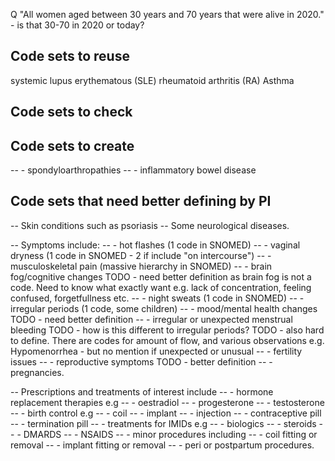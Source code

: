 Q "All women aged between 30 years and 70 years that were alive in 2020." - is that 30-70 in 2020 or today?

## Code sets to reuse

systemic lupus erythematous (SLE)
rheumatoid arthritis (RA)
Asthma

## Code sets to check

## Code sets to create

-- - spondyloarthropathies
-- - inflammatory bowel disease

## Code sets that need better defining by PI

-- Skin conditions such as psoriasis
-- Some neurological diseases.

-- Symptoms include:
-- - hot flashes (1 code in SNOMED)
-- - vaginal dryness (1 code in SNOMED - 2 if include "on intercourse")
-- - musculoskeletal pain (massive hierarchy in SNOMED)
-- - brain fog/cognitive changes
TODO - need better definition as brain fog is not a code. Need to know what exactly want e.g. lack of concentration, feeling confused, forgetfullness etc.
-- - night sweats (1 code in SNOMED)
-- - irregular periods (1 code, some children)
-- - mood/mental health changes
TODO - need better definition
-- - irregular or unexpected menstrual bleeding
TODO - how is this different to irregular periods?
TODO - also hard to define. There are codes for amount of flow, and various observations e.g. Hypomenorrhea - but no mention if unexpected or unusual
-- - fertility issues
-- - reproductive symptoms
TODO - better definition
-- - pregnancies.

-- Prescriptions and treatments of interest include
-- - hormone replacement therapies e.g
-- - oestradiol
-- - progesterone
-- - testosterone
-- - birth control e.g
-- - coil
-- - implant
-- - injection
-- - contraceptive pill
-- - termination pill
-- - treatments for IMIDs e.g
-- - biologics
-- - steroids
-- - DMARDS
-- - NSAIDS
-- - minor procedures including
-- - coil fitting or removal
-- - implant fitting or removal
-- - peri or postpartum procedures.
